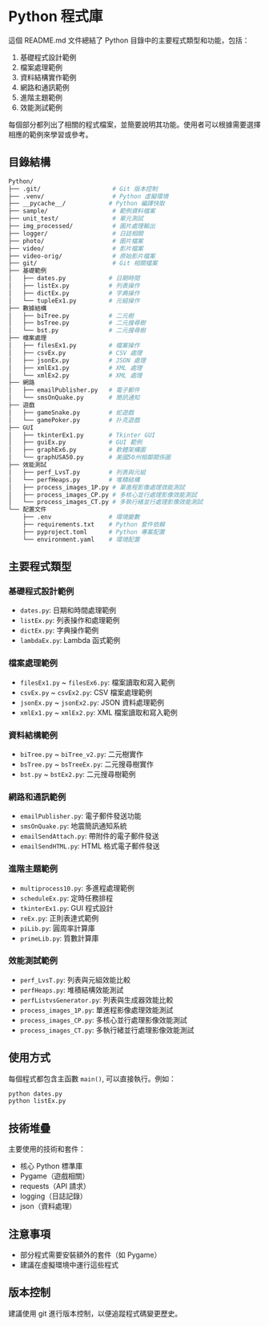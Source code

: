 # Python 程式庫

這個 README.md 文件總結了 Python 目錄中的主要程式類型和功能，包括：

1. 基礎程式設計範例
2. 檔案處理範例
3. 資料結構實作範例
4. 網路和通訊範例
5. 進階主題範例
6. 效能測試範例

每個部分都列出了相關的程式檔案，並簡要說明其功能。使用者可以根據需要選擇相應的範例來學習或參考。

## 目錄結構

```bash
Python/
├── .git/                    # Git 版本控制
├── .venv/                   # Python 虛擬環境
├── __pycache__/            # Python 編譯快取
├── sample/                  # 範例資料檔案
├── unit_test/               # 單元測試
├── img_processed/           # 圖片處理輸出
├── logger/                  # 日誌相關
├── photo/                   # 圖片檔案
├── video/                   # 影片檔案
├── video-orig/              # 原始影片檔案
├── git/                     # Git 相關檔案
├── 基礎範例
│   ├── dates.py            # 日期時間
│   ├── listEx.py           # 列表操作
│   ├── dictEx.py           # 字典操作
│   └── tupleEx1.py         # 元組操作
├── 數據結構
│   ├── biTree.py           # 二元樹
│   ├── bsTree.py           # 二元搜尋樹
│   └── bst.py              # 二元搜尋樹
├── 檔案處理
│   ├── filesEx1.py         # 檔案操作
│   ├── csvEx.py            # CSV 處理
│   ├── jsonEx.py           # JSON 處理
│   ├── xmlEx1.py           # XML 處理
│   └── xmlEx2.py           # XML 處理
├── 網路
│   ├── emailPublisher.py   # 電子郵件
│   └── smsOnQuake.py       # 簡訊通知
├── 遊戲
│   ├── gameSnake.py        # 蛇遊戲
│   └── gamePoker.py        # 扑克遊戲
├── GUI
│   ├── tkinterEx1.py       # Tkinter GUI
│   ├── guiEx.py            # GUI 範例
│   ├── graphEx6.py         # 軟體架構圖
│   └── graphUSA50.py       # 美國50州相鄰關係圖
├── 效能測試
│   ├── perf_LvsT.py        # 列表與元組
│   └── perfHeaps.py        # 堆積結構
│   ├── process_images_1P.py # 單進程影像處理效能測試
│   ├── process_images_CP.py # 多核心並行處理影像效能測試
│   └── process_images_CT.py # 多執行緒並行處理影像效能測試
└── 配置文件
    ├── .env                # 環境變數
    ├── requirements.txt    # Python 套件依賴
    ├── pyproject.toml      # Python 專案配置
    └── environment.yaml    # 環境配置
```

## 主要程式類型

### 基礎程式設計範例

- `dates.py`: 日期和時間處理範例
- `listEx.py`: 列表操作和處理範例
- `dictEx.py`: 字典操作範例
- `lambdaEx.py`: Lambda 函式範例

### 檔案處理範例

- `filesEx1.py` ~ `filesEx6.py`: 檔案讀取和寫入範例
- `csvEx.py` ~ `csvEx2.py`: CSV 檔案處理範例
- `jsonEx.py` ~ `jsonEx2.py`: JSON 資料處理範例
- `xmlEx1.py` ~ `xmlEx2.py`: XML 檔案讀取和寫入範例

### 資料結構範例

- `biTree.py` ~ `biTree_v2.py`: 二元樹實作
- `bsTree.py` ~ `bsTreeEx.py`: 二元搜尋樹實作
- `bst.py` ~ `bstEx2.py`: 二元搜尋樹範例

### 網路和通訊範例

- `emailPublisher.py`: 電子郵件發送功能
- `smsOnQuake.py`: 地震簡訊通知系統
- `emailSendAttach.py`: 帶附件的電子郵件發送
- `emailSendHTML.py`: HTML 格式電子郵件發送

### 進階主題範例

- `multiprocess10.py`: 多進程處理範例
- `scheduleEx.py`: 定時任務排程
- `tkinterEx1.py`: GUI 程式設計
- `reEx.py`: 正則表達式範例
- `piLib.py`: 圓周率計算庫
- `primeLib.py`: 質數計算庫

### 效能測試範例

- `perf_LvsT.py`: 列表與元組效能比較
- `perfHeaps.py`: 堆積結構效能測試
- `perfListvsGenerator.py`: 列表與生成器效能比較
- `process_images_1P.py`: 單進程影像處理效能測試
- `process_images_CP.py`: 多核心並行處理影像效能測試
- `process_images_CT.py`: 多執行緒並行處理影像效能測試

## 使用方式

每個程式都包含主函數 `main()`, 可以直接執行。例如：

```bash
python dates.py
python listEx.py
```

## 技術堆疊

主要使用的技術和套件：

- 核心 Python 標準庫
- Pygame（遊戲相關）
- requests（API 請求）
- logging（日誌記錄）
- json（資料處理）

## 注意事項

- 部分程式需要安裝額外的套件（如 Pygame）
- 建議在虛擬環境中運行這些程式

## 版本控制

建議使用 git 進行版本控制，以便追蹤程式碼變更歷史。
